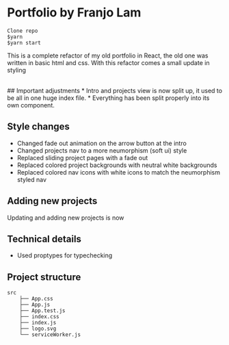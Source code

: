 # Portfolio by Franjo Lam

```
Clone repo
$yarn
$yarn start
```

This is a complete refactor of my old portfolio in React, the old one was written in basic html and css.
With this refactor comes a small update in styling

<br>
## Important adjustments
* Intro and projects view is now split up, it used to be all in one huge index file.
* Everything has been split properly into its own component.


## Style changes
* Changed fade out animation on the arrow button at the intro
* Changed projects nav to a more neumorphism (soft ui) style
* Replaced sliding project pages with a fade out
* Replaced colored project backgrounds with neutral white backgrounds
* Replaced colored nav icons with white icons to match the neumorphism styled nav 


## Adding new projects
Updating and adding new projects is now 


## Technical details
* Used proptypes for typechecking


## Project structure
```
src
    ├── App.css
    ├── App.js
    ├── App.test.js
    ├── index.css
    ├── index.js
    ├── logo.svg
    └── serviceWorker.js
```
